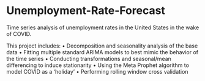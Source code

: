 # Unemployment-Rate-Forecast
Time series analysis of unemployment rates in the United States in the wake of COVID.

This project includes:
• Decomposition and seasonality analysis of the base data
• Fitting multiple standard ARIMA models to best mimic the behavior of the time series
• Conducting transformations and seasonal/mean differencing to induce stationarity
• Using the Meta Prophet algorithm to model COVID as a ‘holiday’
• Performing rolling window cross validation

